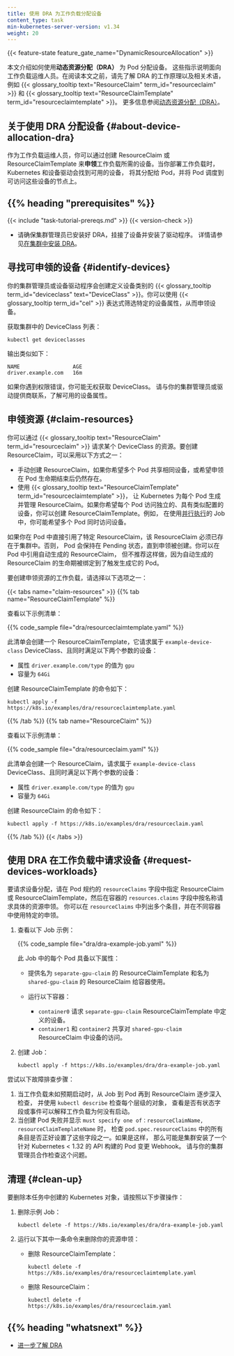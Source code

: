 ```yaml
---
title: 使用 DRA 为工作负载分配设备
content_type: task
min-kubernetes-server-version: v1.34
weight: 20
---
```

<!--
title: Allocate Devices to Workloads with DRA
content_type: task
min-kubernetes-server-version: v1.34
weight: 20
-->

{{< feature-state feature_gate_name="DynamicResourceAllocation" >}}

<!-- overview -->

<!--
This page shows you how to allocate devices to your Pods by using
_dynamic resource allocation (DRA)_. These instructions are for workload
operators. Before reading this page, familiarize yourself with how DRA works and
with DRA terminology like
{{< glossary_tooltip text="ResourceClaims" term_id="resourceclaim" >}} and
{{< glossary_tooltip text="ResourceClaimTemplates" term_id="resourceclaimtemplate" >}}.
For more information, see
[Dynamic Resource Allocation (DRA)](/docs/concepts/scheduling-eviction/dynamic-resource-allocation/).
-->
本文介绍如何使用**动态资源分配（DRA）** 为 Pod 分配设备。
这些指示说明面向工作负载运维人员。在阅读本文之前，请先了解 DRA 的工作原理以及相关术语，例如
{{< glossary_tooltip text="ResourceClaim" term_id="resourceclaim" >}} 和
{{< glossary_tooltip text="ResourceClaimTemplate" term_id="resourceclaimtemplate" >}}。
更多信息参阅[动态资源分配（DRA）](/zh-cn/docs/concepts/scheduling-eviction/dynamic-resource-allocation/)。

<!-- body -->

<!--
## About device allocation with DRA {#about-device-allocation-dra}

As a workload operator, you can _claim_ devices for your workloads by creating
ResourceClaims or ResourceClaimTemplates. When you deploy your workload,
Kubernetes and the device drivers find available devices, allocate them to your
Pods, and place the Pods on nodes that can access those devices.
-->
## 关于使用 DRA 分配设备 {#about-device-allocation-dra}

作为工作负载运维人员，你可以通过创建 ResourceClaim 或 ResourceClaimTemplate
来**申领**工作负载所需的设备。当你部署工作负载时，Kubernetes 和设备驱动会找到可用的设备，
将其分配给 Pod，并将 Pod 调度到可访问这些设备的节点上。

<!-- prerequisites -->

## {{% heading "prerequisites" %}}

{{< include "task-tutorial-prereqs.md" >}} {{< version-check >}}

<!--
* Ensure that your cluster admin has set up DRA, attached devices, and installed
  drivers. For more information, see
  [Set Up DRA in a Cluster](/docs/tasks/configure-pod-container/assign-resources/set-up-dra-cluster).
-->
* 请确保集群管理员已安装好 DRA，挂接了设备并安装了驱动程序。
  详情请参见[在集群中安装 DRA](/zh-cn/docs/tasks/configure-pod-container/assign-resources/set-up-dra-cluster)。

<!-- steps -->

<!--
## Identify devices to claim {#identify-devices}

Your cluster administrator or the device drivers create
_{{< glossary_tooltip term_id="deviceclass" text="DeviceClasses" >}}_ that
define categories of devices. You can claim devices by using
{{< glossary_tooltip term_id="cel" >}} to filter for specific device properties.

Get a list of DeviceClasses in the cluster:、
-->
## 寻找可申领的设备  {#identify-devices}

你的集群管理员或设备驱动程序会创建定义设备类别的
{{< glossary_tooltip term_id="deviceclass" text="DeviceClass" >}}。你可以使用
{{< glossary_tooltip term_id="cel" >}} 表达式筛选特定的设备属性，从而申领设备。

获取集群中的 DeviceClass 列表：

```shell
kubectl get deviceclasses
```

<!--
The output is similar to the following:
-->
输出类似如下：

```
NAME                 AGE
driver.example.com   16m
```

<!--
If you get a permission error, you might not have access to get DeviceClasses.
Check with your cluster administrator or with the driver provider for available
device properties.
-->
如果你遇到权限错误，你可能无权获取 DeviceClass。
请与你的集群管理员或驱动提供商联系，了解可用的设备属性。

<!--
## Claim resources {#claim-resources}

You can request resources from a DeviceClass by using 
{{< glossary_tooltip text="ResourceClaims" term_id="resourceclaim" >}}. To
create a ResourceClaim, do one of the following:
-->
## 申领资源 {#claim-resources}

你可以通过
{{< glossary_tooltip text="ResourceClaim" term_id="resourceclaim" >}}
请求某个 DeviceClass 的资源。要创建 ResourceClaim，可以采用以下方式之一：

<!--
* Manually create a ResourceClaim if you want multiple Pods to share access to
  the same devices, or if you want a claim to exist beyond the lifetime of a
  Pod.
* Use a
  {{< glossary_tooltip text="ResourceClaimTemplate" term_id="resourceclaimtemplate" >}}
  to let Kubernetes generate and manage per-Pod ResourceClaims. Create a
  ResourceClaimTemplate if you want every Pod to have access to separate devices
  that have similar configurations. For example, you might want simultaneous
  access to devices for Pods in a Job that uses
  [parallel execution](/docs/concepts/workloads/controllers/job/#parallel-jobs).
-->
* 手动创建 ResourceClaim，如果你希望多个 Pod 共享相同设备，或希望申领在 Pod 生命期结束后仍然存在。
* 使用
  {{< glossary_tooltip text="ResourceClaimTemplate" term_id="resourceclaimtemplate" >}}，
  让 Kubernetes 为每个 Pod 生成并管理 ResourceClaim。如果你希望每个 Pod
  访问独立的、具有类似配置的设备，你可以创建 ResourceClaimTemplate。例如，
  在使用[并行执行](/zh-cn/docs/concepts/workloads/controllers/job/#parallel-jobs)的
  Job 中，你可能希望多个 Pod 同时访问设备。

<!--
If you directly reference a specific ResourceClaim in a Pod, that ResourceClaim
must already exist in the cluster. If a referenced ResourceClaim doesn't exist,
the Pod remains in a pending state until the ResourceClaim is created. You can
reference an auto-generated ResourceClaim in a Pod, but this isn't recommended
because auto-generated ResourceClaims are bound to the lifetime of the Pod that
triggered the generation.

To create a workload that claims resources, select one of the following options:
-->
如果你在 Pod 中直接引用了特定 ResourceClaim，该 ResourceClaim 必须已存在于集群中。否则，
Pod 会保持在 Pending 状态，直到申领被创建。你可以在 Pod 中引用自动生成的 ResourceClaim，
但不推荐这样做，因为自动生成的 ResourceClaim 的生命期被绑定到了触发生成它的 Pod。

要创建申领资源的工作负载，请选择以下选项之一：

{{< tabs name="claim-resources" >}}
{{% tab name="ResourceClaimTemplate" %}}

<!--
Review the following example manifest:
-->
查看以下示例清单：

{{% code_sample file="dra/resourceclaimtemplate.yaml" %}}

<!--
This manifest creates a ResourceClaimTemplate that requests devices in the
`example-device-class` DeviceClass that match both of the following parameters:

  * Devices that have a `driver.example.com/type` attribute with a value of
    `gpu`.
  * Devices that have `64Gi` of capacity.

To create the ResourceClaimTemplate, run the following command:
-->
此清单会创建一个 ResourceClaimTemplate，它请求属于 `example-device-class`
DeviceClass、且同时满足以下两个参数的设备：

* 属性 `driver.example.com/type` 的值为 `gpu`
* 容量为 `64Gi`

创建 ResourceClaimTemplate 的命令如下：

```shell
kubectl apply -f https://k8s.io/examples/dra/resourceclaimtemplate.yaml
```

{{% /tab %}}
{{% tab name="ResourceClaim" %}}

<!--
Review the following example manifest:
-->
查看以下示例清单：

{{% code_sample file="dra/resourceclaim.yaml" %}}

<!--
This manifest creates ResourceClaim that requests devices in the
`example-device-class` DeviceClass that match both of the following parameters:

  * Devices that have a `driver.example.com/type` attribute with a value of
    `gpu`.
  * Devices that have `64Gi` of capacity.

To create the ResourceClaim, run the following command:
-->
此清单会创建一个 ResourceClaim，请求属于 `example-device-class`
DeviceClass、且同时满足以下两个参数的设备：

* 属性 `driver.example.com/type` 的值为 `gpu`
* 容量为 `64Gi`

创建 ResourceClaim 的命令如下：

```shell
kubectl apply -f https://k8s.io/examples/dra/resourceclaim.yaml
```

{{% /tab %}}
{{< /tabs >}}

<!--
## Request devices in workloads using DRA {#request-devices-workloads}

To request device allocation, specify a ResourceClaim or a ResourceClaimTemplate
in the `resourceClaims` field of the Pod specification. Then, request a specific
claim by name in the `resources.claims` field of a container in that Pod.
You can specify multiple entries in the `resourceClaims` field and use specific
claims in different containers.

1. Review the following example Job:
-->
## 使用 DRA 在工作负载中请求设备 {#request-devices-workloads}

要请求设备分配，请在 Pod 规约的 `resourceClaims` 字段中指定 ResourceClaim
或 ResourceClaimTemplate，然后在容器的 `resources.claims` 字段中按名称请求具体的资源申领。
你可以在 `resourceClaims` 中列出多个条目，并在不同容器中使用特定的申领。

1. 查看以下 Job 示例：

   {{% code_sample file="dra/dra-example-job.yaml" %}}

   <!--
   Each Pod in this Job has the following properties:
   
   * Makes a ResourceClaimTemplate named `separate-gpu-claim` and a
     ResourceClaim named `shared-gpu-claim` available to containers.
   * Runs the following containers:
       * `container0` requests the devices from the `separate-gpu-claim` 
         ResourceClaimTemplate. 
       * `container1` and `container2` share access to the devices from the
         `shared-gpu-claim` ResourceClaim.
   -->

   此 Job 中的每个 Pod 具备以下属性：

   * 提供名为 `separate-gpu-claim` 的 ResourceClaimTemplate 和名为
     `shared-gpu-claim` 的 ResourceClaim 给容器使用。
   * 运行以下容器：

     * `container0` 请求 `separate-gpu-claim` ResourceClaimTemplate 中定义的设备。
     * `container1` 和 `container2` 共享对 `shared-gpu-claim` ResourceClaim 中设备的访问。

<!--
1. Create the Job:
-->
2. 创建 Job：

   ```shell
   kubectl apply -f https://k8s.io/examples/dra/dra-example-job.yaml
   ```

<!--
Try the following troubleshooting steps:

1. When the workload does not start as expected, drill down from Job
   to Pods to ResourceClaims and check the objects
   at each level with `kubectl describe` to see whether there are any
   status fields or events which might explain why the workload is
   not starting.
1. When creating a Pod fails with `must specify one of: resourceClaimName,
   resourceClaimTemplateName`, check that all entries in `pod.spec.resourceClaims`
   have exactly one of those fields set. If they do, then it is possible
   that the cluster has a mutating Pod webhook installed which was built
   against APIs from Kubernetes < 1.32. Work with your cluster administrator
   to check this.
-->
尝试以下故障排查步骤：

1. 当工作负载未如预期启动时，从 Job 到 Pod 再到 ResourceClaim 逐步深入检查，
   并使用 `kubectl describe` 检查每个层级的对象，
   查看是否有状态字段或事件可以解释工作负载为何没有启动。
2. 当创建 Pod 失败并显示 `must specify one of：resourceClaimName, resourceClaimTemplateName` 时，
   检查 `pod.spec.resourceClaims` 中的所有条目是否正好设置了这些字段之一。如果是这样，
   那么可能是集群安装了一个针对 Kubernetes < 1.32 的 API 构建的 Pod 变更 Webhook。
   请与你的集群管理员合作检查这个问题。

<!--
## Clean up {#clean-up}

To delete the Kubernetes objects that you created in this task, follow these
steps:

1.  Delete the example Job:
-->
## 清理 {#clean-up}

要删除本任务中创建的 Kubernetes 对象，请按照以下步骤操作：

1. 删除示例 Job：

   ```shell
   kubectl delete -f https://k8s.io/examples/dra/dra-example-job.yaml
   ```

<!--
1.  To delete your resource claims, run one of the following commands:

    * Delete the ResourceClaimTemplate:
-->
2. 运行以下其中一条命令来删除你的资源申领：

   * 删除 ResourceClaimTemplate：

     ```shell
     kubectl delete -f https://k8s.io/examples/dra/resourceclaimtemplate.yaml
     ```

   <!--
   * Delete the ResourceClaim:
   -->

   * 删除 ResourceClaim：

     ```shell
     kubectl delete -f https://k8s.io/examples/dra/resourceclaim.yaml
     ```

## {{% heading "whatsnext" %}}

<!--
* [Learn more about DRA](/docs/concepts/scheduling-eviction/dynamic-resource-allocation)
-->
* [进一步了解 DRA](/zh-cn/docs/concepts/scheduling-eviction/dynamic-resource-allocation)
